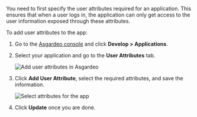 <!-- markdownlint-disable-next-line -->
You need to first specify the user attributes required for an application. This ensures that when a user logs in, the application can only get access to the user information exposed through these attributes.

To add user attributes to the app:
1. Go to the [Asgardeo console](https://console.asgardeo.io) and click **Develop > Applications**.
2. Select your application and go to the **User Attributes** tab.

   <img :src="$withBase('/assets/img/guides/applications/attributes/add-user-attributes.png')" alt="Add user attributes in Asgardeo">

3. Click **Add User Attribute**, select the required attributes, and save the information.

   <img :src="$withBase('/assets/img/guides/applications/attributes/select-user-attributes.png')" alt="Select attributes for the app">

5. Click **Update** once you are done.
